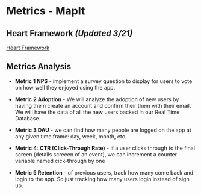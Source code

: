 # Metrics - MapIt

## Heart Framework _(Updated 3/21)_

<a href="https://docs.google.com/presentation/d/1LYBZkUqqvtNtMYokVx8rZHawas7cJJ2Tid7gACA7AKo/edit?usp=sharing" target="_blank">Heart Framework</a>

## Metrics Analysis

* **Metric 1 NPS** - implement a survey question to display for users to vote on how well they enjoyed using the app.

  
* **Metric 2 Adoption** - We will analyze the adoption of new users by having them create an account and confirm their them with their email. We will have the data of all the new users backed in our Real Time Database.

  
* **Metric 3 DAU** - we can find how many people are logged on the app at any given time frame: day, week, month, etc.

  
* **Metric 4: CTR (Click-Through Rate)** - if a user clicks through to the final screen (details screeen of an event), we can increment a counter variable named cick-through by one

  
* **Metric 5 Retention** - of previous users, track how many come back and login to the app. So just tracking how many users login instead of sign up.
